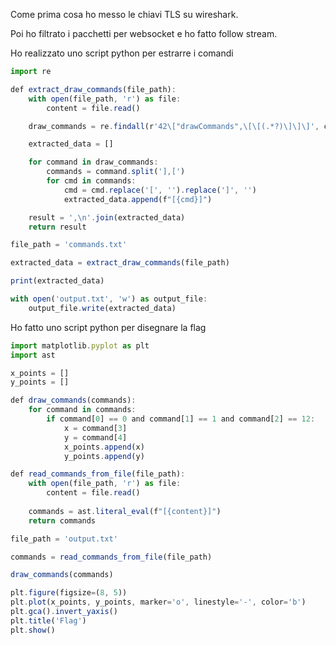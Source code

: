 Come prima cosa ho messo le chiavi TLS su wireshark.

Poi ho filtrato i pacchetti per websocket e ho fatto follow stream.

Ho realizzato uno script python per estrarre i comandi

```jsx
import re

def extract_draw_commands(file_path):
    with open(file_path, 'r') as file:
        content = file.read()

    draw_commands = re.findall(r'42\["drawCommands",\[\[(.*?)\]\]\]', content)

    extracted_data = []

    for command in draw_commands:
        commands = command.split('],[')
        for cmd in commands:
            cmd = cmd.replace('[', '').replace(']', '')
            extracted_data.append(f"[{cmd}]")

    result = ',\n'.join(extracted_data)
    return result

file_path = 'commands.txt'

extracted_data = extract_draw_commands(file_path)

print(extracted_data)

with open('output.txt', 'w') as output_file:
    output_file.write(extracted_data)
```

Ho fatto uno script python per disegnare la flag

```jsx
import matplotlib.pyplot as plt
import ast

x_points = []
y_points = []

def draw_commands(commands):
    for command in commands:
        if command[0] == 0 and command[1] == 1 and command[2] == 12:
            x = command[3]
            y = command[4]
            x_points.append(x)
            y_points.append(y)

def read_commands_from_file(file_path):
    with open(file_path, 'r') as file:
        content = file.read()
    
    commands = ast.literal_eval(f"[{content}]")
    return commands

file_path = 'output.txt'

commands = read_commands_from_file(file_path)

draw_commands(commands)

plt.figure(figsize=(8, 5))
plt.plot(x_points, y_points, marker='o', linestyle='-', color='b')
plt.gca().invert_yaxis()
plt.title('Flag')
plt.show()
```